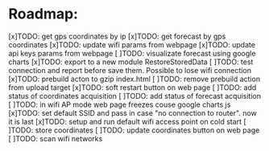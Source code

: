 # Roadmap:

[x]TODO: get gps coordinates by ip
[x]TODO: get forecast by gps coordinates
[x]TODO: update wifi params from webpage
[x]TODO: update api keys params from webpage
[ ]TODO: visualizate forecast using google charts
[x]TODO: export to a new module RestoreStoredData
[ ]TODO: test connection and report before save them. Possible to lose wifi connection
[x]TODO: prebuild acton to gzip index.html
[ ]TODO: remove prebuild action from upload target
[x]TODO: soft restart button on web page
[ ]TODO: add status of coordinates acquisition
[ ]TODO: add status of forecast acquisition
[ ]TODO: in wifi AP mode web page freezes couse google charts js
[x]TODO: set default SSID and pass in case "no connection to router". now it is last
[x]TODO: setup and run default wifi access point on cold start
[ ]TODO: store coordinates
[ ]TODO: update coordinates button on web page
[ ]TODO: scan wifi networks